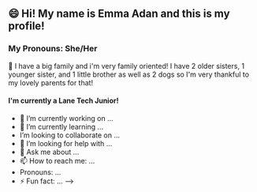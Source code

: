 ## 😄 Hi! My name is Emma Adan and this is my profile! 
### My Pronouns: She/Her

👯 I have a big family and i'm very family oriented! I have 2 older sisters, 1 younger sister, and 1 little brother as well as 2 dogs so I'm very thankful to my lovely parents for that!

#### I'm currently a Lane Tech Junior!
- 🔭 I’m currently working on ...
- 🌱 I’m currently learning ...
-  I’m looking to collaborate on ...
- 🤔 I’m looking for help with ...
- 💬 Ask me about ...
- 📫 How to reach me: ...
-  Pronouns: ...
- ⚡ Fun fact: ...
-->
